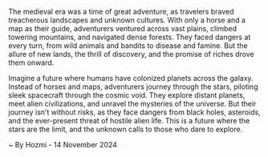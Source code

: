 
The medieval era was a time of great adventure, as travelers braved treacherous landscapes and unknown cultures.  With only a horse and a map as their guide, adventurers ventured across vast plains, climbed towering mountains, and navigated dense forests.  They faced dangers at every turn, from wild animals and bandits to disease and famine. But the allure of new lands, the thrill of discovery, and the promise of riches drove them onward.

Imagine a future where humans have colonized planets across the galaxy.  Instead of horses and maps, adventurers journey through the stars, piloting sleek spacecraft through the cosmic void.  They explore distant planets, meet alien civilizations, and unravel the mysteries of the universe.  But their journey isn't without risks, as they face dangers from black holes, asteroids, and the ever-present threat of hostile alien life.  This is a future where the stars are the limit, and the unknown calls to those who dare to explore. 

~ By Hozmi - 14 November 2024
